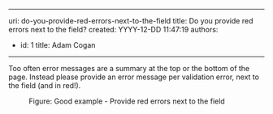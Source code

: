 

---
uri: do-you-provide-red-errors-next-to-the-field
title: Do you provide red errors next to the field?
created: YYYY-12-DD 11:47:19
authors:
  - id: 1
    title: Adam Cogan
---




<span class='intro'> Too often error messages are a summary at the top or the bottom of the page. Instead please provide an error message per validation error, next to the field (and in red!).​ </span>

<dl class="goodImage"><dt><img src="/PublishingImages/red-error.jpg" alt="" /></dt><dd>Figure&#58; Good example - ​Provide red errors next to the field</dd></dl>


